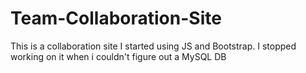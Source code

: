 # Team-Collaboration-Site
This is a collaboration site I started using JS and Bootstrap. I stopped working on it when i couldn't figure out a MySQL DB
